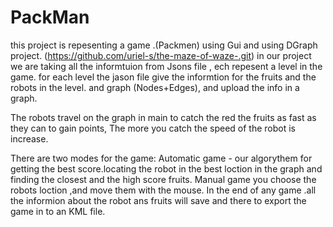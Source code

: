 # PackMan
this project is repesenting a game .(Packmen) using Gui and using DGraph project. (https://github.com/uriel-s/the-maze-of-waze-.git) in our project we are taking all the informtuion from Jsons file , ech repesent a level in the game. for each level the jason file give the informtion for the fruits and the robots in the level. and graph (Nodes+Edges), and upload the info in a graph.

The robots travel on the graph in main to catch the red the fruits as fast as they can to gain points, The more you catch the speed of the robot is increase.

There are two modes for the game: Automatic game - our algorythem for getting the best score.locating the robot in the best loction in the graph and finding the closest and the high score fruits. Manual game you choose the robots loction ,and move them with the mouse. In the end of any game .all the informion about the robot ans fruits will save and there to export the game in to an KML file.
